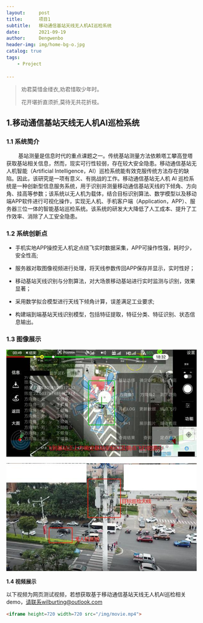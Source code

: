 ```yaml
---
layout:     post
title:      项目1
subtitle:   移动通信基站天线无人机AI巡检系统
date:       2021-09-19
author:     Dengwenbo
header-img: img/home-bg-o.jpg
catalog: true
tags:
    - Project

---
```


> 劝君莫惜金缕衣,劝君惜取少年时。
> 
> 花开堪折直须折,莫待无共花折枝。

## 1.移动通信基站天线无人机AI巡检系统

### 1.1 系统简介

        基站测量是信息时代的重点课题之一。传统基站测量方法依赖塔工攀高登塔获取基站相关信息，然而，现实可行性较弱，存在较大安全隐患。移动通信基站无人机智能（Artificial Intelligence，AI）巡检系统能有效克服传统方法存在的缺陷。因此，该研究是一项有意义、有挑战的工作。移动通信基站无人机 AI 巡检系统是一种创新型信息服务系统，用于识别并测量移动通信基站天线的下倾角、方向角、挂高等参数；该系统以无人机为载体，结合目标识别算法、数学模型以及移动端APP软件进行可视化操作，实现无人机、手机客户端（Application，APP）、服务器三位一体的智能基站巡检系统。该系统的研发大大降低了人工成本、提升了工作效率、消除了人工安全隐患。

### 1.2 系统创新点

- 手机实地APP操控无人机定点绕飞实时数据采集，APP可操作性强，耗时少，安全性高;  

- 服务器对取图像视频进行处理，将天线参数传回APP保存并显示，实时性好；  

- 移动基站天线识别与分割算法，对大场景移动基站进行实时监测与识别，效果显著；  

- 采用数学拟合模型进行天线下倾角计算，误差满足工业要求;  

- 构建端到端基站天线识别模型，包括特征提取，特征分类、特征识别、状态信息输出。

### 1.3 图像展示

![](/img/f1.jpg)

![](/img/f2.jpg)

**1.4 视频展示**

以下视频为网页测试视频，若想获取基于移动通信基站天线无人机AI巡检相关demo，请联系wilburting@outlook.com

```html
<iframe height=720 width=720 src="/img/movie.mp4">
```
